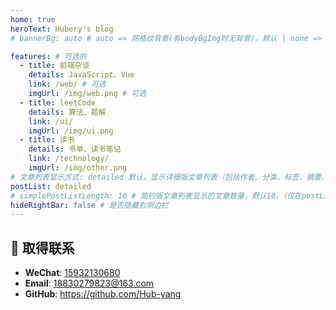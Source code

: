 ```yaml
---
home: true
heroText: Hubery's blog
# bannerBg: auto # auto => 网格纹背景(有bodyBgImg时无背景)，默认 | none => 无 | '大图地址' | background: 自定义背景样式       提示：如发现文本颜色不适应你的背景时可以到palette.styl修改$bannerTextColor变量

features: # 可选的
  - title: 前端杂谈
    details: JavaScript、Vue
    link: /web/ # 可选
    imgUrl: /img/web.png # 可选
  - title: leetCode
    details: 算法、题解
    link: /ui/
    imgUrl: /img/ui.png
  - title: 读书
    details: 书单、读书笔记
    link: /technology/
    imgUrl: /img/other.png
# 文章列表显示方式: detailed 默认，显示详细版文章列表（包括作者、分类、标签、摘要、分页等）| simple => 显示简约版文章列表（仅标题和日期）| none 不显示文章列表
postList: detailed
# simplePostListLength: 10 # 简约版文章列表显示的文章数量，默认10。（仅在postList设置为simple时生效）
hideRightBar: false # 是否隐藏右侧边栏
---
```


<!-- 小熊猫 -->
<!-- <img src="/my-blog-next/img/panda-waving.png" class="panda no-zoom" style="width: 130px;height: 115px;opacity: 0.8;margin-bottom: -4px;padding-bottom:0;position: fixed;bottom: 0;right: 3.5rem;z-index: 1;"> -->

## :email: 取得联系

- **WeChat**: <a href="javascript:;" class='wechat'>15932130680</a>
- **Email**: <a href="mailto:18830279823@163.com">18830279823@163.com</a>
- **GitHub**: <https://github.com/Hub-yang>

</br>
